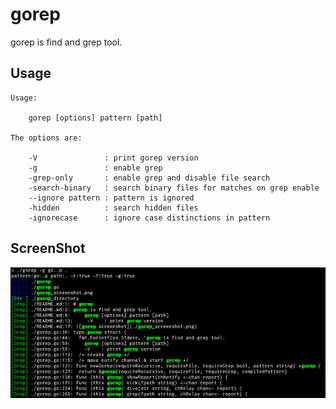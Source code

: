 # gorep
gorep is find and grep tool.

## Usage
```
Usage:

    gorep [options] pattern [path]

The options are:

    -V               : print gorep version
    -g               : enable grep
    -grep-only       : enable grep and disable file search
    -search-binary   : search binary files for matches on grep enable
    --ignore pattern : pattern is ignored
    -hidden          : search hidden files
    -ignorecase      : ignore case distinctions in pattern
```

## ScreenShot
![gorep screenshot](./gorep_screenshot.png)

